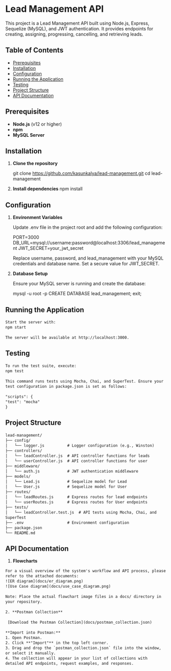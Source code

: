 # Lead Management API

This project is a Lead Management API built using Node.js, Express, Sequelize (MySQL), and JWT authentication. It provides endpoints for creating, assigning, progressing, cancelling, and retrieving leads.

## Table of Contents

- [Prerequisites](#prerequisites)
- [Installation](#installation)
- [Configuration](#configuration)
- [Running the Application](#running-the-application)
- [Testing](#testing)
- [Project Structure](#project-structure)
- [API Documentation](#api-documentation)


## Prerequisites

- **Node.js** (v12 or higher)
- **npm**
- **MySQL Server**

## Installation

1. **Clone the repository**

   git clone https://github.com/kasunkalya/lead-management.git
   cd lead-management

2. **Install dependencies**
    npm install
    
## Configuration

1. **Environment Variables**

    Update .env file in the project root and add the following configuration:

    PORT=3000
    DB_URL=mysql://username:password@localhost:3306/lead_management
    JWT_SECRET=your_jwt_secret

    Replace username, password, and lead_management with your MySQL credentials and database name. Set a secure value for JWT_SECRET.

2. **Database Setup**

    Ensure your MySQL server is running and create the database:

    mysql -u root -p
    CREATE DATABASE lead_management;
    exit;

## Running the Application

    Start the server with:
    npm start

    The server will be available at http://localhost:3000.

## Testing

    To run the test suite, execute:
    npm test

    This command runs tests using Mocha, Chai, and SuperTest. Ensure your test configuration in package.json is set as follows:

    "scripts": {
    "test": "mocha"
    }

## Project Structure

    lead-management/
    ├── config/
    │   └── logger.js          # Logger configuration (e.g., Winston)
    ├── controllers/
    │   └── leadController.js  # API controller functions for leads
    │   └── userController.js  # API controller functions for user
    ├── middleware/
    │   └── auth.js            # JWT authentication middleware
    ├── models/
    │   └── Lead.js            # Sequelize model for Lead
    │   └── User.js            # Sequelize model for User
    ├── routes/
    │   └── leadRoutes.js      # Express routes for lead endpoints
    │   └── userRoutes.js      # Express routes for User endpoints
    ├── tests/
    │   └── leadController.test.js  # API tests using Mocha, Chai, and SuperTest
    ├── .env                   # Environment configuration
    ├── package.json
    └── README.md

## API Documentation

   1. **Flowcharts**

    For a visual overview of the system's workflow and API process, please refer to the attached documents:
    ![ER diagram](docs/er_diagram.png)
    ![Use Case diagram](docs/use_case_diagram.png)

    Note: Place the actual flowchart image files in a docs/ directory in your repository.

    2. **Postman Collection**

     [Download the Postman Collection](docs/postman_collection.json)

    **Import into Postman:**  
    1. Open Postman.
    2. Click **"Import"** in the top left corner.
    3. Drag and drop the `postman_collection.json` file into the window, or select it manually.
    4. The collection will appear in your list of collections with detailed API endpoints, request examples, and responses.